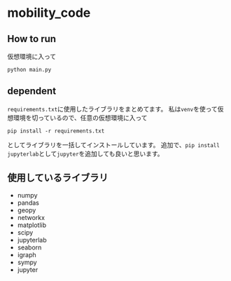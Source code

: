 # mobility_code
## How to run
仮想環境に入って
```
python main.py
```

## dependent
`requirements.txt`に使用したライブラリをまとめてます。
私は`venv`を使って仮想環境を切っているので、任意の仮想環境に入って
```
pip install -r requirements.txt
```
としてライブラリを一括してインストールしています。
追加で、`pip install jupyterlab`として`jupyter`を追加しても良いと思います。

## 使用しているライブラリ
- numpy
- pandas
- geopy
- networkx
- matplotlib
- scipy
- jupyterlab
- seaborn
- igraph
- sympy
- jupyter

